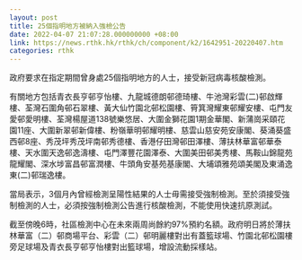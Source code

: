 ```yaml
---
layout: post
title: 25個指明地方被納入強檢公告
date: 2022-04-07 21:07:28.000000000 +08:00
link: https://news.rthk.hk/rthk/ch/component/k2/1642951-20220407.htm
categories: rthk
---
```


政府要求在指定期間曾身處25個指明地方的人士，接受新冠病毒核酸檢測。

有關地方包括青衣長亨邨亨怡樓、九龍城德朗邨德琦樓、牛池灣彩雲(二)邨啟輝樓、荃灣石圍角邨石翠樓、黃大仙竹園北邨松園樓、筲箕灣耀東邨耀安樓、屯門友愛邨愛明樓、荃灣楊屋道138號樂悠居、大圍金獅花園1期金華閣、新蒲崗采頤花園11座、大圍新翠邨新偉樓、粉嶺華明邨耀明樓、慈雲山慈安苑安康閣、葵涌葵盛西邨8座、秀茂坪秀茂坪南邨秀德樓、香港仔田灣邨田澤樓、薄扶林華富邨華泰樓、天水圍天逸邨逸濤樓、屯門澤豐花園澤泰、大圍美田邨美秀樓、馬鞍山錦龍苑龍耀閣、深水埗富昌邨富潤樓、牛頭角安基苑基康閣、大埔頌雅苑頌美閣及東涌逸東(二)邨瑞逸樓。

當局表示，3個月內曾經檢測呈陽性結果的人士毋需接受強制檢測。至於須接受強制檢測的人士，必須按強制檢測公告進行核酸檢測，不能使用快速抗原測試。

截至傍晚6時，社區檢測中心在未來兩周尚餘約97%預約名額。政府明日將於薄扶林華富（二）邨商場平台、彩雲（二）邨明麗樓對出有蓋籃球場、竹園北邨松園樓旁足球場及青衣長亨邨亨怡樓對出籃球場，增設流動採樣站。
